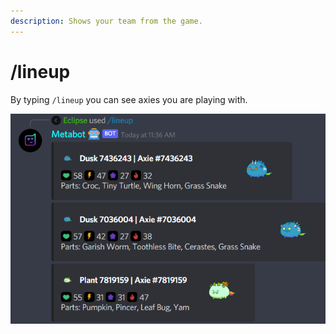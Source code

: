 ```yaml
---
description: Shows your team from the game.
---
```


# /lineup

By typing `/lineup` you can see axies you are playing with.

![/lineupresponse](<../.gitbook/assets/image (5).png>)
